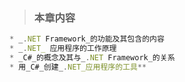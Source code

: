 >### **本章内容**


``` javascript
* _.NET Framework_的功能及其包含的内容
* _.NET_ 应用程序的工作原理
* _C#_的概念及其与_.NET Framework_的关系
* 用_C#_创建_.NET_应用程序的工具**
```